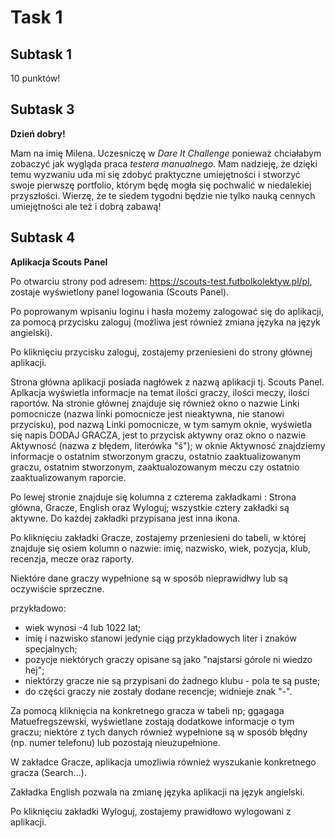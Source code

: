 # Task 1
## Subtask 1
10 punktów!
## Subtask 3
**Dzień dobry!** 


Mam na imię Milena. Uczesniczę w *Dare It Challenge* ponieważ chciałabym zobaczyć jak wygląda praca *testera manualnego*. Mam nadzieję, że dzięki temu wyzwaniu uda mi się zdobyć praktyczne umiejętności i stworzyć swoje pierwszę portfolio, którym będę mogła się pochwalić w niedalekiej przyszłości. Wierzę, że te siedem tygodni będzie nie tylko nauką cennych umiejętności ale też i dobrą zabawą!
## Subtask 4
**Aplikacja Scouts Panel**


Po otwarciu strony pod adresem: https://scouts-test.futbolkolektyw.pl/pl, zostaje wyświetlony panel logowania (Scouts Panel).


Po poprowanym wpisaniu loginu i hasła możemy zalogować się do aplikacji, za pomocą przycisku zaloguj (możliwa jest również zmiana języka na język angielski).


Po kliknięciu przycisku zaloguj, zostajemy przeniesieni do strony głównej aplikacji. 


Strona główna aplikacji posiada nagłówek z nazwą aplikacji tj. Scouts Panel. Aplkacja wyświetla informacje na temat ilości graczy, ilości meczy, ilości raportów. Na stronie głównej znajduje się również okno o nazwie Linki pomocnicze (nazwa linki pomocnicze jest nieaktywna, nie stanowi przycisku), pod nazwą Linki pomocnicze, w tym samym oknie, wyświetla się napis DODAJ GRACZA, jest to przycisk aktywny oraz okno o nazwie Aktywnosć (nazwa z błędem, literówka "ś"); w oknie Aktywnosć znajdziemy informacje o ostatnim stworzonym graczu, ostatnio zaaktualizowanym graczu, ostatnim stworzonym, zaaktualozowanym meczu czy ostatnio zaaktualizowanym raporcie.


Po lewej stronie znajduje się kolumna z czterema zakładkami : Strona główna, Gracze, English oraz Wyloguj; wszystkie cztery zakładki są aktywne. Do każdej zakładki przypisana jest inna ikona. 


Po kliknięciu zakładki Gracze, zostajemy przeniesieni do tabeli, w której znajduje się osiem kolumn o nazwie: imię, nazwisko, wiek, pozycja, klub, recenzja, mecze oraz raporty. 


Niektóre dane graczy wypełnione są w sposób nieprawidłwy lub są oczywiście sprzeczne.


przykładowo:
- wiek wynosi -4 lub 1022 lat;
- imię i nazwisko stanowi jedynie ciąg przykładowych liter i znaków specjalnych;
- pozycje niektórych graczy opisane są jako "najstarsi górole ni wiedzo hej";
- niektórzy gracze nie są przypisani do żadnego klubu - pola te są puste;
- do części graczy nie zostały dodane recencje; widnieje znak "-".


Za pomocą kliknięcia na konkretnego gracza w tabeli np; ggagaga Matuefregszewski, wyświetlane zostają dodatkowe informacje o tym graczu; niektóre z tych danych również wypełnione są w sposób błędny (np. numer telefonu) lub pozostają nieuzupełnione.


W zakładce Gracze, aplikacja umozliwia również wyszukanie konkretnego gracza (Search...).


Zakładka English pozwala na zmianę języka aplikacji na język angielski. 


Po kliknięciu zakładki Wyloguj, zostajemy prawidłowo wylogowani z aplikacji. 

